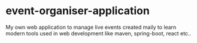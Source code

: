 # event-organiser-application
My own web application to manage live events
created maily to learn modern tools used in web
development like maven, spring-boot, react etc..
